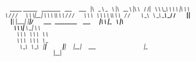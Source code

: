 

    _____ ______    ________   ___      ___   
   |\   _ \  _   \ |\   __  \ |\  \    /  /|   
   \ \  \\\__\ \  \\ \  \|\  \\ \  \  /  / /  
    \ \  \\|__| \  \\ \  \\\  \\ \  \/  / /  
     \ \  \    \ \  \\ \  \\\  \\ \    / /  
      \ \__\    \ \__\\ \_______\\ \__/ /  
       \|__|     \|__| \|_______| \|__|/  
         ___   _________     ___
        |\  \ |\___   ___\  |\  \
        \ \  \\|___ \  \_|  \ \  \
         \ \  \    \ \  \    \ \  \
          \ \  \    \ \  \    \ \__\
           \ \__\    \ \__\    \|__|
             \|__|     \|__|      ___
                                 |\__\
                                  \|__|
